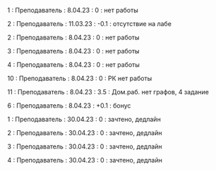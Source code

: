 1 : Преподаватель : 8.04.23 : 0 : нет работы

2 : Преподаватель : 11.03.23 : -0.1 : отсутствие на лабе

2 : Преподаватель : 8.04.23 : 0 : нет работы

3 : Преподаватель : 8.04.23 : 0 : нет работы

4 : Преподаватель : 8.04.23 : 0 : нет работы

10 : Преподаватель : 8.04.23 : 0 : РК нет работы

11 : Преподаватель : 8.04.23 : 3.5 : Дом.раб. нет графов, 4 задание

6 : Преподаватель : 8.04.23 : +0.1 : бонус

1 : Преподаватель : 30.04.23 : 0 : зачтено, дедлайн

2 : Преподаватель : 30.04.23 : 0 : зачтено, дедлайн

3 : Преподаватель : 30.04.23 : 0 : зачтено, дедлайн

4 : Преподаватель : 30.04.23 : 0 : зачтено, дедлайн



